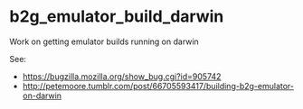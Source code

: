 b2g_emulator_build_darwin
=========================

Work on getting emulator builds running on darwin

See:

* https://bugzilla.mozilla.org/show_bug.cgi?id=905742
* http://petemoore.tumblr.com/post/66705593417/building-b2g-emulator-on-darwin
